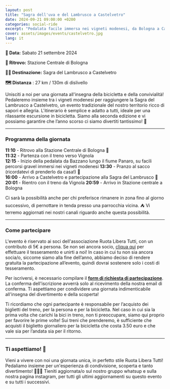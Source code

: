```yaml
---
layout: post
title: "Sagra dell'uva e del Lambrusco a Castelvetro"
date: 2024-09-21 09:00:00 +0200
categories: social-ride
excerpt: "Pedalata facile immersa nei vigneti modenesi, da Bologna a Castelvetro"
cover: assets/images/events/castelvetro.jpg
lang: it
---
```


**📅 Data:** Sabato 21 settembre 2024 

**📍 Ritrovo:** Stazione Centrale di Bologna

**🚴‍♂️ Destinazione:** Sagra del Lambrusco a Castelvetro

**🗺️ Distanza** : 27 km / 130m di dislivello


Unisciti a noi per una giornata all'insegna della bicicletta e della convivialità! Pedaleremo insieme tra i vigneti modenesi per raggiungere la Sagra del Lambrusco a Castelvetro, un evento tradizionale del nostro territorio ricco di sapori e allegria. L'itinerario è semplice e adatto a tutti, ideale per una rilassante escursione in bicicletta. Siamo alla seconda edizione e vi possiamo garantire che l’anno scorso ci siamo divertiti tantissimo! 🌿

---

### **Programma della giornata**

**11:10** - Ritrovo alla Stazione Centrale di Bologna 🚂  
**11:32** - Partenza con il treno verso Vignola  
**12:15** - Inizio della pedalata da Bazzano lungo il fiume Panaro, su facili percorsi gravel immersi nei vigneti modenesi
**13:30** - Pranzo al sacco (ricordatevi di prenderlo da casa!) 🍴  
**16:00** - Arrivo a Castelvetro e partecipazione alla Sagra del Lambrusco 🍷  
**20:01** - Rientro con il treno da Vignola 
**20:59** - Arrivo in Stazione centrale a Bologna 

Ci sarà la possibilità anche per chi preferisce rimanere in zona fino al giorno successivo, di  pernottare in tenda presso una parrocchia vicina. ⛺️ Vi terremo aggiornati nei nostri canali riguardo anche questa possibilità.

---

### **Come partecipare**

L'evento è riservato ai soci dell'associazione Ruota Libera Tutti, con un contributo di 5€ a persona. Se non sei ancora socio, [cliqua qui](/tesseramento) per effettuare il tesseramento e unirti a noi! In caso in cui tu non sia ancora socia/o, siccome siamo alla fine dell’anno, abbiamo deciso di rendere gratuita la partecipazione all’evento, quindi dovrai sostenere solo i costi di tesseramento.

Per iscriversi, è necessario compilare il **[form di richiesta di partecipazione](https://docs.google.com/forms/d/e/1FAIpQLSdrHPtHaF5XWy1owVzfo1jsOghzJskRgPgdXRd-bvvrQaL29A/viewform?usp=sf_link)**. La conferma dell'iscrizione avverrà solo al ricevimento della nostra email di conferma. Ti aspettiamo per condividere una giornata indimenticabile all'insegna del divertimento e della scoperta! 

Ti ricordiamo che ogni partecipante è responsabile per l’acquisto dei biglietti del treno, per la persona e per la bicicletta. Nel caso in cui sia la prima volta che carichi la bici in treno, non ti preoccupare, siamo qui proprio per favorire le prime volte! Sui treni che prenderemo, è sufficiente che acquisti il biglietto giornaliero per la bicicletta che costa 3.50 euro e che vale sia per l’andata sia per il ritorno.

---

### **Ti aspettiamo! 🌟**

Vieni a vivere con noi una giornata unica, in perfetto stile Ruota Libera Tutti! Pedaliamo insieme per un'esperienza di condivisione, scoperta e tanto divertimento! 🚴‍♀️🍇 Tieniti aggiornata/o sul nostro gruppo whatsup e sulla nostra pagina instagram, per tutti gli ultimi aggiornamenti su questo evento e su tutti i successivi.
